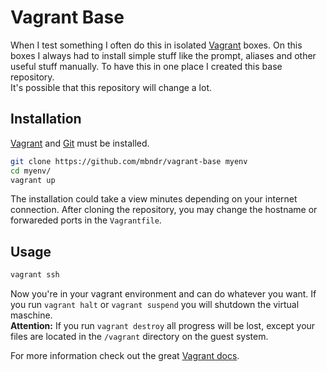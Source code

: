 # Vagrant Base

When I test something I often do this in isolated [Vagrant](https://www.vagrantup.com) boxes. On this boxes I always had to install simple stuff like the prompt, aliases and other useful stuff manually. To have this in one place I created this base repository.  
It's possible that this repository will change a lot.

## Installation
[Vagrant](https://www.vagrantup.com) and [Git](https://git-scm.com/) must be installed.
```bash
git clone https://github.com/mbndr/vagrant-base myenv
cd myenv/
vagrant up
```
The installation could take a view minutes depending on your internet connection.
After cloning the repository, you may change the hostname or forwareded ports in the `Vagrantfile`.

## Usage
```bash  
vagrant ssh
```
Now you're in your vagrant environment and can do whatever you want.
If you run `vagrant halt` or `vagrant suspend` you will shutdown the virtual maschine.  
**Attention:** If you run `vagrant destroy` all progress will be lost, except your files are located in the `/vagrant` directory on the guest system.

For more information check out the great [Vagrant docs](https://www.vagrantup.com/docs/).
